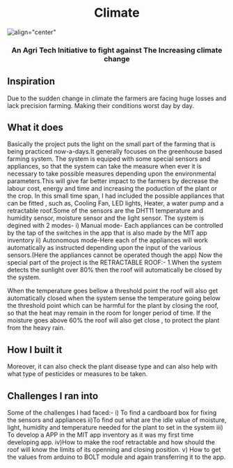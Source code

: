 <h1 align="center">Climate</h1>

![align="center"](https://github.com/sahajoydeep2002/Agribes/blob/main/Schematic%20diagrams/ezgif.com-gif-maker%20(1).gif)

<h3 align="center"> An Agri Tech Initiative to fight against The Increasing climate change </h3>

## Inspiration
Due to the sudden change in climate the farmers are facing huge losses and lack precision farming. Making their conditions worst day by day.

## What it does
Basically the project puts the light on the small part of the farming that is being practiced now-a-days.It generally focuses on the greenhouse based farming system. The system is equiped with some special sensors and appliances, so that the system can take the measure when ever it is necessary to take possible measures depending upon the environmental parameters.This will give far better impact to the farmers by decrease the labour cost, energy and time and increasing the poduction of the plant or the crop. In this small time span, I had included the possible appliances that can be fitted , such as, Cooling Fan, LED lights, Heater, a water pump and a retractable roof.Some of the sensors are the DHT11 temperature and humidity sensor, moisture sensor and the light sensor. The system is degined with 2 modes- i) Manual mode- Each appliances can be controlled by the tap of the switches in the app that is also made by the MIT app inventory ii) Autonomous mode-Here each of the appliances will work automatically as instructed depending upon the input of the various sensors.(Here the appliances cannot be operated though the app) Now the special part of the project is the RETRACTABLE ROOF:- 1.When the system detects the sunlight over 80% then the roof will automatically be closed by the system.

When the temperature goes bellow a threshold point the roof will also get automatically closed when the system sense the temperature going below the threshold point which can be harmful for the plant by closing the roof, so that the heat may remain in the room for longer period of time. If the moisture goes above 60% the roof will also get close , to protect the plant from the heavy rain.

## How I built it

Moreover, it can also check the plant disease type and can also help with what type of pesticides or measures to be taken.

## Challenges I ran into
Some of the challenges I had faced:- i) To find a cardboard box for fixing the sensors and appliances ii)To find out what are the idle value of moisture, light, humidity and temperature needed for the plant to set in the system iii) To develop a APP in the MIT app inventory as it was my first time developing app. iv)How to make the roof retractable and how should the roof will know the limits of its openning and closing position. v) How to get the values from arduino to BOLT module and again transferring it to the app.
